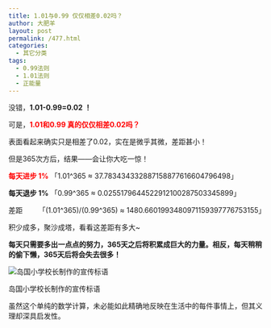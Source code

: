 ```yaml
---
title: 1.01与0.99 仅仅相差0.02吗？
author: 大肥羊
layout: post
permalink: /477.html
categories:
  - 其它分类
tags:
  - 0.99法则
  - 1.01法则
  - 正能量
---
```

没错，**1.01-0.99=0.02 ！**

可是，<span style="color:red;"><strong>1.01和0.99 真的仅仅相差0.02吗？</strong></span>

表面看起来确实只是相差了0.02，实在是微乎其微，差距甚小！

但是365次方后，结果——会让你大吃一惊！  


  
<span style="color:red;"><strong>每天进步 1%</strong></span> 「1.01^365 ≈ 37.783434332887158877616604796498」

**每天退步 1%** 「0.99^365 ≈ 0.0255179644522912100287503345899」

差距        「(1.01^365)/(0.99^365) ≈ 1480.6601993480971159397776753155」

积少成多，聚沙成塔，看看这差距有多大~

**每天只需要多出一点点的努力，365天之后将积累成巨大的力量。相反，每天稍稍的偷下懒，365天后将会失去很多！**

<div style="width: 473px" class="wp-caption aligncenter">
  <img src="https://cyhour.com/wp-content/uploads/2014/10/1.01-0.99.jpg" alt="岛国小学校长制作的宣传标语" />
  
  <p class="wp-caption-text">
    岛国小学校长制作的宣传标语
  </p>
</div>

虽然这个单纯的数学计算，未必能如此精确地反映在生活中的每件事情上，但其义理却深具启发性。